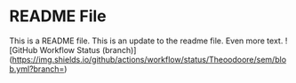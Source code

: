 README File
===========
This is a README file. This is an update to the readme file. Even more text.
![GitHub Workflow Status (branch)](https://img.shields.io/github/actions/workflow/status/Theoodoore/sem/blob.yml?branch=<master branch>)